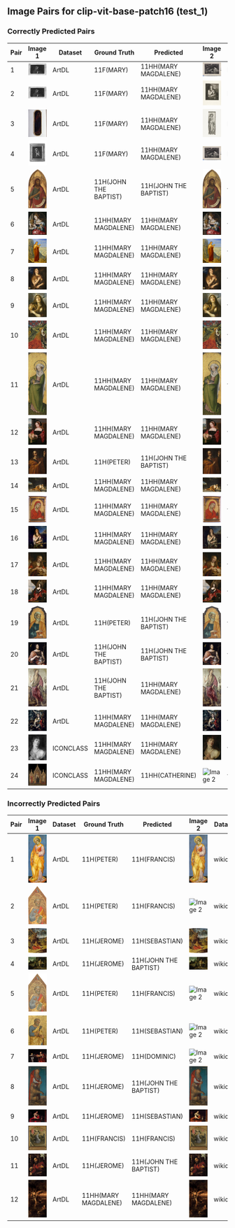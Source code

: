 ## Image Pairs for clip-vit-base-patch16 (test_1)

### Correctly Predicted Pairs

| Pair | Image 1 | Dataset | Ground Truth | Predicted | Image 2 | Dataset | Ground Truth | Predicted |
|------|---------|---------|--------------|-----------|---------|---------|--------------|-----------|
| 1 | ![Image 1](../../example/ArtDL_ICCD3163621_13815-H.jpg) | ArtDL | 11F(MARY) | 11HH(MARY MAGDALENE) | ![Image 2](../../example/ICONCLASS_IIHIM_-1335425534.jpg) | ICONCLASS | 11HH(MARY MAGDALENE) | 11HH(MARY MAGDALENE) |
| 2 | ![Image 1](../../example/ArtDL_ICCD3163621_13815-H.jpg) | ArtDL | 11F(MARY) | 11HH(MARY MAGDALENE) | ![Image 2](../../example/ICONCLASS_IIHIM_RIJKS_1401436342.jpg) | ICONCLASS | 11HH(MARY MAGDALENE) | 11HH(MARY MAGDALENE) |
| 3 | ![Image 1](../../example/ArtDL_ICCD3710537_375754.jpg) | ArtDL | 11F(MARY) | 11HH(MARY MAGDALENE) | ![Image 2](../../example/ICONCLASS_IIHIM_RIJKS_1827277148.jpg) | ICONCLASS | 11HH(CATHERINE) | 11HH(MARY MAGDALENE) |
| 4 | ![Image 1](../../example/ArtDL_ICCD4203971_00069043.jpg) | ArtDL | 11F(MARY) | 11HH(MARY MAGDALENE) | ![Image 2](../../example/ICONCLASS_IIHIM_-1335425534.jpg) | ICONCLASS | 11HH(MARY MAGDALENE) | 11HH(MARY MAGDALENE) |
| 5 | ![Image 1](../../example/ArtDL_1939_1_291.jpg) | ArtDL | 11H(JOHN THE BAPTIST) | 11H(JOHN THE BAPTIST) | ![Image 2](../../example/wikidata_Q20173065.jpg) | wikidata | 11H(JOHN THE BAPTIST) | 11H(JOHN THE BAPTIST) |
| 6 | ![Image 1](../../example/ArtDL_253669.jpg) | ArtDL | 11HH(MARY MAGDALENE) | 11HH(MARY MAGDALENE) | ![Image 2](../../example/wikidata_Q20540321.jpg) | wikidata | 11HH(MARY MAGDALENE) | 11HH(MARY MAGDALENE) |
| 7 | ![Image 1](../../example/ArtDL_258398.jpg) | ArtDL | 11HH(MARY MAGDALENE) | 11HH(MARY MAGDALENE) | ![Image 2](../../example/wikidata_Q19820268.jpg) | wikidata | 11HH(MARY MAGDALENE) | 11HH(MARY MAGDALENE) |
| 8 | ![Image 1](../../example/ArtDL_Q15974339.jpg) | ArtDL | 11HH(MARY MAGDALENE) | 11HH(MARY MAGDALENE) | ![Image 2](../../example/wikidata_Q15974339.jpg) | wikidata | 11HH(MARY MAGDALENE) | 11HH(MARY MAGDALENE) |
| 9 | ![Image 1](../../example/ArtDL_Q18748614.jpg) | ArtDL | 11HH(MARY MAGDALENE) | 11HH(MARY MAGDALENE) | ![Image 2](../../example/wikidata_Q18748614.jpg) | wikidata | 11HH(MARY MAGDALENE) | 11HH(MARY MAGDALENE) |
| 10 | ![Image 1](../../example/ArtDL_Q19925792.jpg) | ArtDL | 11HH(MARY MAGDALENE) | 11HH(MARY MAGDALENE) | ![Image 2](../../example/wikidata_Q19925792.jpg) | wikidata | 11HH(MARY MAGDALENE) | 11HH(MARY MAGDALENE) |
| 11 | ![Image 1](../../example/ArtDL_Q19926040.jpg) | ArtDL | 11HH(MARY MAGDALENE) | 11HH(MARY MAGDALENE) | ![Image 2](../../example/wikidata_Q19926040.jpg) | wikidata | 11HH(MARY MAGDALENE) | 11HH(MARY MAGDALENE) |
| 12 | ![Image 1](../../example/ArtDL_Q20267955.jpg) | ArtDL | 11HH(MARY MAGDALENE) | 11HH(MARY MAGDALENE) | ![Image 2](../../example/wikidata_Q20267955.jpg) | wikidata | 11HH(MARY MAGDALENE) | 11HH(MARY MAGDALENE) |
| 13 | ![Image 1](../../example/ArtDL_Q21283213.jpg) | ArtDL | 11H(PETER) | 11H(JOHN THE BAPTIST) | ![Image 2](../../example/wikidata_Q21283213.jpg) | wikidata | 11H(PETER) | 11H(JOHN THE BAPTIST) |
| 14 | ![Image 1](../../example/ArtDL_Q29024815.jpg) | ArtDL | 11HH(MARY MAGDALENE) | 11HH(MARY MAGDALENE) | ![Image 2](../../example/wikidata_Q29024815.jpg) | wikidata | 11HH(MARY MAGDALENE) | 11HH(MARY MAGDALENE) |
| 15 | ![Image 1](../../example/ArtDL_Q29477236.jpg) | ArtDL | 11HH(MARY MAGDALENE) | 11HH(MARY MAGDALENE) | ![Image 2](../../example/wikidata_Q29477236.jpg) | wikidata | 11HH(MARY MAGDALENE) | 11HH(MARY MAGDALENE) |
| 16 | ![Image 1](../../example/ArtDL_Q4448822.jpg) | ArtDL | 11HH(MARY MAGDALENE) | 11HH(MARY MAGDALENE) | ![Image 2](../../example/wikidata_Q4448822.jpg) | wikidata | 11HH(MARY MAGDALENE) | 11HH(MARY MAGDALENE) |
| 17 | ![Image 1](../../example/ArtDL_Q55102676.jpg) | ArtDL | 11HH(MARY MAGDALENE) | 11HH(MARY MAGDALENE) | ![Image 2](../../example/wikidata_Q55102676.jpg) | wikidata | 11HH(MARY MAGDALENE) | 11HH(MARY MAGDALENE) |
| 18 | ![Image 1](../../example/ArtDL_Q6004260.jpg) | ArtDL | 11HH(MARY MAGDALENE) | 11HH(MARY MAGDALENE) | ![Image 2](../../example/wikidata_Q6004260.jpg) | wikidata | 11HH(MARY MAGDALENE) | 11HH(MARY MAGDALENE) |
| 19 | ![Image 1](../../example/ArtDL___EX_1000788252_18423.jpg) | ArtDL | 11H(PETER) | 11H(JOHN THE BAPTIST) | ![Image 2](../../example/wikidata_Q20172983.jpg) | wikidata | 11H(PETER) | 11H(JOHN THE BAPTIST) |
| 20 | ![Image 1](../../example/ArtDL_clouet_jean_francbap.jpg) | ArtDL | 11H(JOHN THE BAPTIST) | 11H(JOHN THE BAPTIST) | ![Image 2](../../example/wikidata_Q30096142.jpg) | wikidata | 11H(JOHN THE BAPTIST) | 11H(JOHN THE BAPTIST) |
| 21 | ![Image 1](../../example/ArtDL_en-SK-A-3382.jpg) | ArtDL | 11H(JOHN THE BAPTIST) | 11HH(MARY MAGDALENE) | ![Image 2](../../example/wikidata_Q17334273.jpg) | wikidata | 11H(JOHN THE BAPTIST) | 11HH(MARY MAGDALENE) |
| 22 | ![Image 1](../../example/ArtDL_greco_el_17_1703grec.jpg) | ArtDL | 11HH(MARY MAGDALENE) | 11HH(MARY MAGDALENE) | ![Image 2](../../example/wikidata_Q16589363.jpg) | wikidata | 11HH(MARY MAGDALENE) | 11HH(MARY MAGDALENE) |
| 23 | ![Image 1](../../example/ICONCLASS_IIHIM_1359909329.jpg) | ICONCLASS | 11HH(MARY MAGDALENE) | 11HH(MARY MAGDALENE) | ![Image 2](../../example/wikidata_Q117226027.jpg) | wikidata | 11HH(MARY MAGDALENE) | 11HH(MARY MAGDALENE) |
| 24 | ![Image 1](../../example/ICONCLASS_IIHIM_RIJKS_2033920572.jpg) | ICONCLASS | 11HH(MARY MAGDALENE) | 11HH(CATHERINE) | ![Image 2](../../example/wikidata_Q17347293.jpg) | wikidata | 11HH(MARY MAGDALENE) | 11HH(CATHERINE) |

### Incorrectly Predicted Pairs

| Pair | Image 1 | Dataset | Ground Truth | Predicted | Image 2 | Dataset | Ground Truth | Predicted |
|------|---------|---------|--------------|-----------|---------|---------|--------------|-----------|
| 1 | ![Image 1](../../example/ArtDL_1939_1_80.jpg) | ArtDL | 11H(PETER) | 11H(FRANCIS) | ![Image 2](../../example/wikidata_Q20173671.jpg) | wikidata | 11H(PETER) | 11H(ANTONY ABBOT) |
| 2 | ![Image 1](../../example/ArtDL_1950_11_1_a.jpg) | ArtDL | 11H(PETER) | 11H(FRANCIS) | ![Image 2](../../example/wikidata_Q20173413.jpg) | wikidata | 11H(PETER) | 11H(JEROME) |
| 3 | ![Image 1](../../example/ArtDL_253141.jpg) | ArtDL | 11H(JEROME) | 11H(SEBASTIAN) | ![Image 2](../../example/wikidata_Q3947314.jpg) | wikidata | 11H(JEROME) | 11H(JEROME) |
| 4 | ![Image 1](../../example/ArtDL_Q17335796.jpg) | ArtDL | 11H(JEROME) | 11H(JOHN THE BAPTIST) | ![Image 2](../../example/wikidata_Q17335796.jpg) | wikidata | 11H(JEROME) | 11H(JEROME) |
| 5 | ![Image 1](../../example/ArtDL_Q20173413.jpg) | ArtDL | 11H(PETER) | 11H(FRANCIS) | ![Image 2](../../example/wikidata_Q20173413.jpg) | wikidata | 11H(PETER) | 11H(JEROME) |
| 6 | ![Image 1](../../example/ArtDL_Q20173883.jpg) | ArtDL | 11H(PETER) | 11H(SEBASTIAN) | ![Image 2](../../example/wikidata_Q20173883.jpg) | wikidata | 11H(PETER) | 11H(JEROME) |
| 7 | ![Image 1](../../example/ArtDL_Q2715177.jpg) | ArtDL | 11H(JEROME) | 11H(DOMINIC) | ![Image 2](../../example/wikidata_Q2715177.jpg) | wikidata | 11H(JEROME) | 11H(JEROME) |
| 8 | ![Image 1](../../example/ArtDL_Q27981491.jpg) | ArtDL | 11H(JEROME) | 11H(JOHN THE BAPTIST) | ![Image 2](../../example/wikidata_Q27981491.jpg) | wikidata | 11H(JEROME) | 11H(JEROME) |
| 9 | ![Image 1](../../example/ArtDL_Q510799.jpg) | ArtDL | 11H(JEROME) | 11H(SEBASTIAN) | ![Image 2](../../example/wikidata_Q510799.jpg) | wikidata | 11H(JEROME) | 11H(JEROME) |
| 10 | ![Image 1](../../example/ArtDL_en-SK-A-4006.jpg) | ArtDL | 11H(FRANCIS) | 11H(FRANCIS) | ![Image 2](../../example/wikidata_Q17335839.jpg) | wikidata | 11H(FRANCIS) | 11H(JOHN THE BAPTIST) |
| 11 | ![Image 1](../../example/ArtDL_hemessen_jan_stjerom.jpg) | ArtDL | 11H(JEROME) | 11H(JOHN THE BAPTIST) | ![Image 2](../../example/wikidata_Q114744953.jpg) | wikidata | 11H(JEROME) | 11H(JEROME) |
| 12 | ![Image 1](../../example/ArtDL_tintoret_3b_3ground_5maryma.jpg) | ArtDL | 11HH(MARY MAGDALENE) | 11HH(MARY MAGDALENE) | ![Image 2](../../example/wikidata_Q11769022.jpg) | wikidata | 11HH(MARY MAGDALENE) | 11H(JEROME) |
